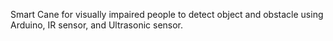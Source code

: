Smart Cane for visually impaired people to detect object and obstacle using Arduino, IR sensor, and Ultrasonic sensor.
